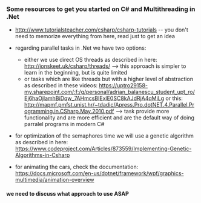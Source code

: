 ### Some resources to get you started on C# and Multithreading in .Net

 - http://www.tutorialsteacher.com/csharp/csharp-tutorials -- you don't need to memorize everything from here, read just to get an idea
 - regarding parallel tasks in .Net we have two options:
    - either we use direct OS threads as described in here: http://jonskeet.uk/csharp/threads/ --> this approach is simpler to learn in 
    the beginning, but is quite limited
    - or tasks which are like threads but with a higher level of abstraction as described in these videos: https://uptro29158-my.sharepoint.com/:f:/g/personal/adrian_balanescu_student_upt_ro/Ej6haOjlamhBiDqw_7AHmcsBIExlE0SC8kAJdRjA4qMiLg
    or this: http://mapmf.pmfst.unist.hr/~tdadic/Apress.Pro.dotNET.4.Parallel.Programming.in.CSharp.May.2010.pdf
    --> task provide more functionality and are more efficient and are the default way of doing parralel programs in modern C#
    
  - for optimization of the semaphores time we will use a genetic algorithm as described in here: https://www.codeproject.com/Articles/873559/Implementing-Genetic-Algorithms-in-Csharp
  
  - for animating the cars, check the documentation: https://docs.microsoft.com/en-us/dotnet/framework/wpf/graphics-multimedia/animation-overview
  
#### we need to discuss what approach to use ASAP
 
